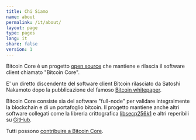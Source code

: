 ```yaml
---
title: Chi Siamo
name: about
permalink: /it/about/
layout: page
type: pages
lang: it
share: false
version: 1
---
```


Bitcoin Core è un progetto [open source](https://opensource.org/) che mantiene e rilascia il software client chiamato "Bitcoin Core".

E' un diretto discendente del software client Bitcoin rilasciato da Satoshi Nakamoto dopo la pubblicazione del famoso [Bitcoin whitepaper](/bitcoin.pdf).

Bitcoin Core consiste sia del software "full-node" per validare integralmente la blockchain e di un portafoglio bitcoin.
Il progetto mantiene anche altri software collegati come la libreria crittografica [libsecp256k1](https://github.com/bitcoin/secp256k1) e altri reperibili su [GitHub](https://github.com/bitcoin).

Tutti possono [contribuire a Bitcoin Core](/en/contribute/).

